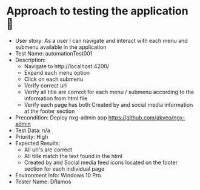 # Approach to testing the application :thinking:
- User story: As a user I can navigate and interact with each menu and submenu available in the application
- Test Name: automationTest001
- Description:
    - Navigate to http://localhost:4200/
    - Expand each menu option
    - Click on each submenu
    - Verify correct url
    - Verify all title are correct for each menu / submenu according to the information from html file
    - Verify each page has both Created by and social media information at the footer section
- Precondition: Deploy nxg-admin app https://github.com/akveo/ngx-admin
- Test Data: n/a
- Priority: High
- Expected Results: 
    - All url's are correct
    - All title match the text found in the html
    - Created by and Social media feed icons located on the footer section for each individual page
- Environment Info: Windows 10 Pro
- Tester Name: DRamos